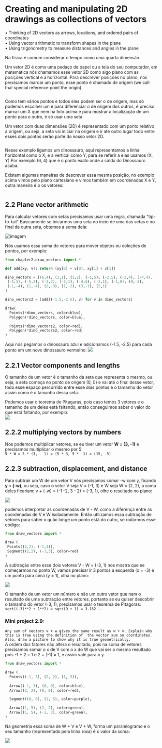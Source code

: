 # Creating and manipulating 2D drawings as collections of vectors
• Thinking of 2D vectors as arrows, locations, and ordered pairs of coordinates<br />
• Using vector arithmetic to transform shapes in the plane<br />
• Using trigonometry to measure distances and angles in the plane<br />

Na física é comum considerar o tempo como uma quarta dimensão.<br />

Um vetor 2D é como uma pedaço de papel ou a tela do seu computador, em matemática nós chamamos esse vetor 2D como algo plano com as posições vertical e a horizontal. Para descrever posições no plano, nós precisamos marcar um ponto, esse ponto é chamado de origem (we call that special reference point the origin).<br />

![]()

Como tem vários pontos e todos eles podem ser o de origem, mas só podemos escolher um e para diferenciar o de origem dos outros, é preciso marcar um X que nem na foto acima e para mostrar a  localização de um ponto para o outro, é só usar uma seta.

Um vetor com duas dimensões (2D) é representado com um ponto relativo a origem, ou seja, a seta vai iniciar na origem e ir até outro lugar todo entre esses dois pontos serão parte do nosso vetor 2D.<br />

![]()

Nesse exemplo ligamos um dinossauro, aqui representamos a linha horizontal como o X, e a  vertical como Y, para se referir a elas usamos (X, Y) Por exemplo (6, 4) que é o ponto exato onde a calda do Dinossauro acaba.<br />

Existem algumas maneiras de descrever essa mesma posição, no exemplo acima vimos pelo plano cartesiano e vimos também em coordenadas X e Y, outra maneira é o os vetores:<br />

![]()

## 2.2 Plane vector arithmetic
Para calcular vetores com setas precisamos usar uma regra, chamada "tip-to-tail"
Basicamente se inicarmos uma seta no incio de uma das setas e no final da outra seta, obtemos
a soma dela:

![imagem](https://ik.imagekit.io/dwei78ukbe/math_for_programmers/Screenshot_2021-04-24_210043_qMtDmqOzA.png)


Nós usamos essa soma de vetores para mover objetos ou coleções de pontos, por exemplo:
```py
from chapter2.draw_vectors import *

def add(xy, v): return (xy[0] + v[0], xy[1] + v[1])

dino_vectors = [(6,4), (3,1), (1,2), (-1,5), (-2,5), (-3,4), (-4,4), 
 (-5,3), (-5,2), (-2,2), (-5,1), (-4,0), (-2,1), (-1,0), (0,-3), 
 (-1,-4), (1,-4), (2,-3), (1,-2), (3,-1), (5,1) 
] 

dino_vectors2 = [add((-1.5,-2.5), v) for v in dino_vectors]

draw(
  Points(*dino_vectors, color=blue),
  Polygon(*dino_vectors, color=blue),

  Points(*dino_vectors2, color=red),
  Polygon(*dino_vectors2, color=red)
)
```
Aqui nós pegamos o dinossauro azul e adicionamos (-1.5, -2.5) para cada ponto em um novo 
dinossauro vermelho:
![](https://ik.imagekit.io/dwei78ukbe/math_for_programmers/Screenshot_2021-04-24_211533_p6sSMsKnq.png)

## 2.2.1 Vector components and lengths
O tamanho de um vetor é o tamanho da seta que representa o mesmo, ou seja, a seta começa no ponto de origem (0, 0) e vai até o final desse vetor, todo esse espaço percorrido entre esse dois pontos é o tamanho do vetor assim como é o tamanho dessa seta.

Podemos usar o teorema de Pitaguras, pois caso temos 3 vetores e o tamanho de um deles está faltando, então conseguimos saber o valor do que está faltando, por exemplo: <br />
![](https://ik.imagekit.io/dwei78ukbe/math_for_programmers/Screenshot_2021-04-24_213527_4mckcapWc.png)

## 2.2.2 multiplying vectors by numbers
Nos podemos multiplicar vetores, se eu tiver um vetor **W = (3, -1)** e precisamos multiplicar o mesmo por 5: <br />
`5 * W = 5 * (3, - 1) = (5 * 3, 5 * -1) = (15, -5)` <br />


## 2.2.3 subtraction, displacement, and distance
Para subtrair um W de um vetor V nós precisamos somar -w com y, ficando **y + (-w)**, ou seja, caso o vetor V seja V = (-1, 3) e W seja W = (2, 2), a soma deles ficariam: v + (-w) = (-1 -2, 3 - 2) = (-3, 1), olhe o resultado no plano:

![](https://ik.imagekit.io/dwei78ukbe/math_for_programmers/Screenshot_2021-04-26_191446_q_IBSgz7C.png)

podemos interpretar as coordenadas de V - W, como a diferença entre as coordenadas de V e W isoladamente. Então utilizamos essa subtração de vetores para saber o quão longe um ponto está do outro, se rodarmos esse código:
```py
from draw_vectors import *

draw ( 
 Points((2,2), (-1,3)), 
 Segment((2,2), (-1,3), color=red) 
) 
```
A subtração entre esse dois vetores V - W = (-3, 1) nos mostra que se começarmos no ponto W, vamos precisar ir 3 pontos a esquerda (x = -3) e um ponto para cima (y = 1), olha no plano: <br />

![](https://ik.imagekit.io/dwei78ukbe/math_for_programmers/Screenshot_2021-04-26_192713_idLSIAZpd.png)

O tamanho de um vetor um número e não um outro vetor que nem o resultado de uma subtração entre vetores, portanto se eu quiser descobrir o tamanho do vetor (-3, 1), precisamos usar o teorema de Pitagoras:<br />
`sqrt((-3)**2 + 1**2) = sqrt(9 + 1) = 3.162...`

### Mini project 2.9:
`Any sum of vectors v + w gives the same result as w + v. Explain why this is true using the definition of 
the vector sum on coordinates. Also, draw a picture to show why it is true geometrically.` <br />
A ordem dos fatores não altera o resultado, pois na soma de vetores precisamos somar o
x de V com o x do W que vai ser o mesmo resultado pois -1 + 2 = 1 e 2 + (-1) = 1, e assim
vale para o y.
```py
from draw_vectors import *

draw (
  Points((-1, 3), (2, 2), (1, 5)),
  
  Arrow((-1, 3), (0, 0), color=blue),
  Arrow((2, 2), (0, 0), color=red),

  Segment((0, 0), (1, 5), color=purple),

  Arrow((1, 5), (2, 2), color=green),
  Arrow((1, 5), (-1, 3), color=green),
) 
```
Na geometria essa soma de W + V e V + W,  forma um paralelogramo e o seu tamanho (representado pela linha roxa) é o valor da soma: <br />

![](https://ik.imagekit.io/dwei78ukbe/math_for_programmers/Figure_1_LI_RgOB3LlTt.jpg)

